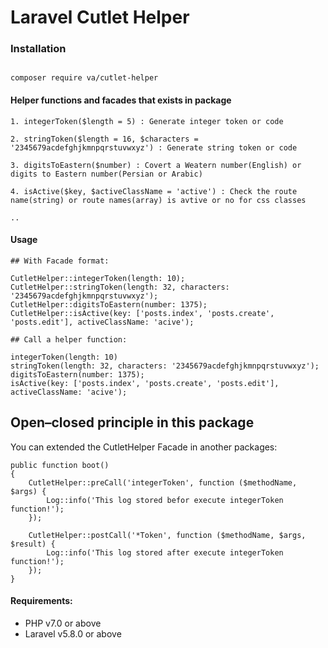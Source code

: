 # Laravel Cutlet Helper
### Installation

```

composer require va/cutlet-helper

```

#### Helper functions and facades that exists in package

```
1. integerToken($length = 5) : Generate integer token or code

2. stringToken($length = 16, $characters = '2345679acdefghjkmnpqrstuvwxyz') : Generate string token or code

3. digitsToEastern($number) : Covert a Weatern number(English) or digits to Eastern number(Persian or Arabic)

4. isActive($key, $activeClassName = 'active') : Check the route name(string) or route names(array) is avtive or no for css classes

..
```
#### Usage
```
## With Facade format:

CutletHelper::integerToken(length: 10);
CutletHelper::stringToken(length: 32, characters: '2345679acdefghjkmnpqrstuvwxyz');
CutletHelper::digitsToEastern(number: 1375);
CutletHelper::isActive(key: ['posts.index', 'posts.create', 'posts.edit'], activeClassName: 'acive');

## Call a helper function:

integerToken(length: 10)
stringToken(length: 32, characters: '2345679acdefghjkmnpqrstuvwxyz');
digitsToEastern(number: 1375);
isActive(key: ['posts.index', 'posts.create', 'posts.edit'], activeClassName: 'acive');

```
## Open–closed principle in this package
You can extended the CutletHelper Facade in another packages:
```
public function boot()
{
    CutletHelper::preCall('integerToken', function ($methodName, $args) {
        Log::info('This log stored befor execute integerToken function!');
    });
    
    CutletHelper::postCall('*Token', function ($methodName, $args, $result) {
        Log::info('This log stored after execute integerToken function!');
    });
}
```

#### Requirements:

- PHP v7.0 or above
- Laravel v5.8.0 or above